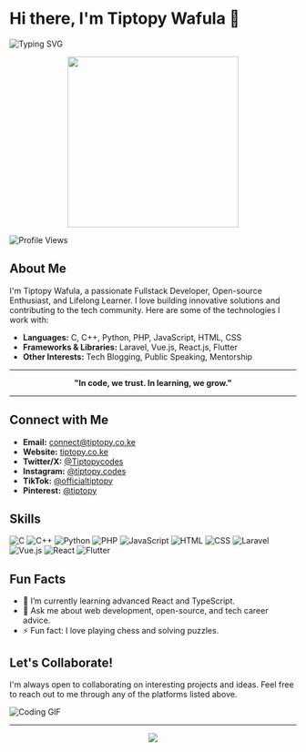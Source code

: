 # Hi there, I'm Tiptopy Wafula 👋

![Typing SVG](https://readme-typing-svg.herokuapp.com?font=Fira+Code&weight=500&size=30&pause=1000&color=00F700&width=435&lines=Fullstack+Developer;Open-source+Enthusiast;Lifelong+Learner;Tech+Evangelist)

<p align="center">
  <img src="https://media.giphy.com/media/26tn33aiTi1jkl6H6/giphy.gif" width="300">
</p>


![Profile Views](https://komarev.com/ghpvc/?username=tiptopywafula&color=blue)

## About Me

I'm Tiptopy Wafula, a passionate Fullstack Developer, Open-source Enthusiast, and Lifelong Learner. I love building innovative solutions and contributing to the tech community. Here are some of the technologies I work with:

- **Languages:** C, C++, Python, PHP, JavaScript, HTML, CSS
- **Frameworks & Libraries:** Laravel, Vue.js, React.js, Flutter
- **Other Interests:** Tech Blogging, Public Speaking, Mentorship

---

<p align="center">
  <b>"In code, we trust. In learning, we grow."</b>
</p>

---

## Connect with Me

- **Email:** [connect@tiptopy.co.ke](mailto:connect@tiptopy.co.ke)
- **Website:** [tiptopy.co.ke](https://tiptopy.co.ke)
- **Twitter/X:** [@Tiptopycodes](https://x.com/Tiptopycodes)
- **Instagram:** [@tiptopy.codes](https://www.instagram.com/tiptopy.codes/)
- **TikTok:** [@officialtiptopy](https://www.tiktok.com/@officialtiptopy)
- **Pinterest:** [@tiptopy](https://www.pinterest.com/tiptopy/)

## Skills

![C](https://img.shields.io/badge/C-A8B9CC?style=for-the-badge&logo=c&logoColor=white)
![C++](https://img.shields.io/badge/C++-00599C?style=for-the-badge&logo=c%2B%2B&logoColor=white)
![Python](https://img.shields.io/badge/Python-3776AB?style=for-the-badge&logo=python&logoColor=white)
![PHP](https://img.shields.io/badge/PHP-777BB4?style=for-the-badge&logo=php&logoColor=white)
![JavaScript](https://img.shields.io/badge/JavaScript-F7DF1E?style=for-the-badge&logo=javascript&logoColor=black)
![HTML](https://img.shields.io/badge/HTML5-E34F26?style=for-the-badge&logo=html5&logoColor=white)
![CSS](https://img.shields.io/badge/CSS3-1572B6?style=for-the-badge&logo=css3&logoColor=white)
![Laravel](https://img.shields.io/badge/Laravel-FF2D20?style=for-the-badge&logo=laravel&logoColor=white)
![Vue.js](https://img.shields.io/badge/Vue.js-4FC08D?style=for-the-badge&logo=vue.js&logoColor=white)
![React](https://img.shields.io/badge/React-61DAFB?style=for-the-badge&logo=react&logoColor=black)
![Flutter](https://img.shields.io/badge/Flutter-02569B?style=for-the-badge&logo=flutter&logoColor=white)

## Fun Facts

- 🌱 I’m currently learning advanced React and TypeScript.
- 💬 Ask me about web development, open-source, and tech career advice.
- ⚡ Fun fact: I love playing chess and solving puzzles.

## Let's Collaborate!

I'm always open to collaborating on interesting projects and ideas. Feel free to reach out to me through any of the platforms listed above.

![Coding GIF](https://media.giphy.com/media/13HgwGsXF0aiGY/giphy.gif)

---

<p align="center">
  <img src="https://img.shields.io/badge/✨-Thanks%20for%20visiting!-blue?style=for-the-badge">
</p>
